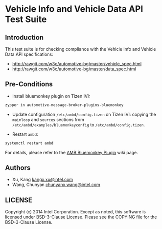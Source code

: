 # Vehicle Info and Vehicle Data API Test Suite

## Introduction

This test suite is for checking compliance with the Vehicle Info and Vehicle
Data API specifications:
* http://rawgit.com/w3c/automotive-bg/master/vehicle_spec.html
* http://rawgit.com/w3c/automotive-bg/master/data_spec.html

## Pre-Conditions

* Install bluemonkey plugin on Tizen IVI:

```sh
zypper in automotive-message-broker-plugins-bluemonkey
```

* Update configuration `/etc/ambd/config.tizen` on Tizen IVI: copying the
`mainloop` and `sources` sections from `/etc/ambd/examples/bluemonkeyconfig`
to `/etc/ambd/config.tizen`.

* Restart `ambd`:

```sh
systemctl restart ambd
```

For details, please refer to the
[AMB Bluemonkey Plugin](https://wiki.tizen.org/wiki/AMB_Bluemonkey_Plugin)
wiki page.

## Authors

* Xu, Kang <kangx.xu@intel.com>
* Wang, Chunyan <chunyanx.wang@intel.com>

## LICENSE

Copyright (c) 2014 Intel Corporation.
Except as noted, this software is licensed under BSD-3-Clause License.
Please see the COPYING file for the BSD-3-Clause License.

